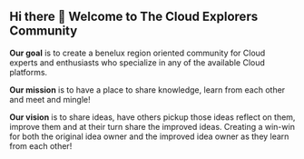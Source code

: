 ## Hi there 👋 Welcome to The Cloud Explorers Community


**Our goal** is to create a benelux region oriented community for Cloud experts and enthusiasts who specialize in any of the available Cloud platforms.

**Our mission** is to have a place to share knowledge, learn from each other and meet and mingle!

**Our vision** is to share ideas, have others pickup those ideas reflect on them, improve them and at their turn share the improved ideas. 
Creating a win-win for both the original idea owner and the improved idea owner as they learn from each other!

